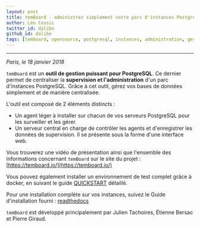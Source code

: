 ```yaml
---
layout: post
title: temBoard - administrez simplement votre parc d'instances PostgreSQL
author: Léo Cossic
twitter_id: dalibo
github_id: dalibo
tags: [temboard, opensource, postgresql, instances, administration, gestion, manage, supervision, outil]
---
```


---
*Paris, le 18 janvier 2018*

`temBoard` est un **outil de gestion puissant pour PostgreSQL**. Ce dernier permet de centraliser la **supervision et l'administration** d'un parc d'instances PostgreSQL. Grâce à cet outil, gérez vos bases de données simplement et de manière centralisée.

<!--MORE-->

L'outil est composé de 2 éléments distincts :

   * Un agent léger à installer sur chacun de vos serveurs PostgreSQL pour les surveiller et les gérer.
   * Un serveur central en charge de contrôler les agents et d'enregistrer les données de supervision. Il se présente sous la forme d'une interface web.
 
Vous trouverez une vidéo de présentation ainsi que l'ensemble des informations concernant `temBoard` sur le site du projet : [https://temboard.io/](https://temboard.io/)

Vous pouvez également installer un environnement de test complet grâce à docker, en suivant le guide [QUICKSTART](https://github.com/dalibo/temboard/blob/master/QUICKSTART.md) détaillé.

Pour une installation complète sur vos instances, suivez le Guide d'installation fourni : [readthedocs](https://temboard.readthedocs.io/en/latest/installation/)

`temBoard` est développé principalement par Julien Tachoires, Étienne Bersac et Pierre Giraud.

